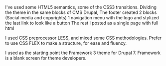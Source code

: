 I've used some HTML5 semantics, some of the CSS3 transitions.
Dividing the theme in the same blocks of CMS Drupal,
The footer created 2 blocks (Social media and copyrights)
1 navigation menu with the logo and stylized the last link to look like a button
The rest I posted as a single page with full html

I used CSS preprocessor LESS, and mixed some CSS methodologies.
Prefer to use CSS FLEX to make a structure, for ease and fluency.

I used as the starting point the Framework 3 theme for Drupal 7.
Framework is a blank screen for theme developers.
